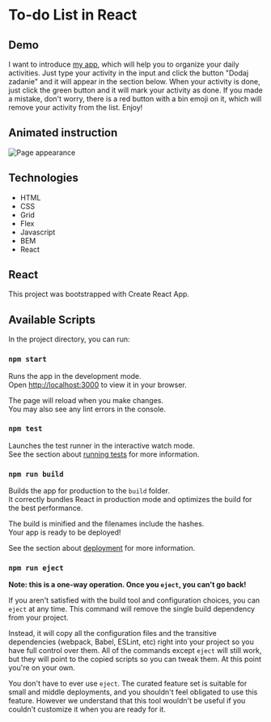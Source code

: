 # To-do List in React
## Demo
I want to introduce [my app](https://karyna99.github.io/to-do-list-react/), which will help you to organize your daily activities. Just type your activity in the input and click the button "Dodaj zadanie" and it will appear in the section below. When your activity is done, just click the green button and it will mark your activity as done. If you made a mistake, don't worry, there is a red button with a bin emoji on it, which will remove your activity from the list. Enjoy!
## Animated instruction
![Page appearance](https://i.ibb.co/fdstKJT/to-do-list.gif)
## Technologies
- HTML
- CSS
- Grid
- Flex
- Javascript
- BEM
- React
## React
This project was bootstrapped with Create React App.

## Available Scripts

In the project directory, you can run:

### `npm start`

Runs the app in the development mode.\
Open [http://localhost:3000](http://localhost:3000) to view it in your browser.

The page will reload when you make changes.\
You may also see any lint errors in the console.

### `npm test`

Launches the test runner in the interactive watch mode.\
See the section about [running tests](https://facebook.github.io/create-react-app/docs/running-tests) for more information.

### `npm run build`

Builds the app for production to the `build` folder.\
It correctly bundles React in production mode and optimizes the build for the best performance.

The build is minified and the filenames include the hashes.\
Your app is ready to be deployed!

See the section about [deployment](https://facebook.github.io/create-react-app/docs/deployment) for more information.

### `npm run eject`

**Note: this is a one-way operation. Once you `eject`, you can't go back!**

If you aren't satisfied with the build tool and configuration choices, you can `eject` at any time. This command will remove the single build dependency from your project.

Instead, it will copy all the configuration files and the transitive dependencies (webpack, Babel, ESLint, etc) right into your project so you have full control over them. All of the commands except `eject` will still work, but they will point to the copied scripts so you can tweak them. At this point you're on your own.

You don't have to ever use `eject`. The curated feature set is suitable for small and middle deployments, and you shouldn't feel obligated to use this feature. However we understand that this tool wouldn't be useful if you couldn't customize it when you are ready for it.

